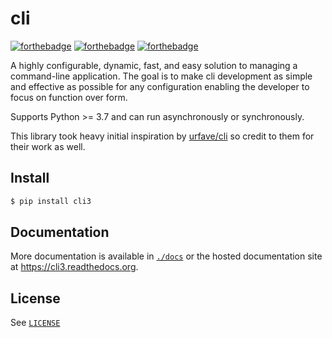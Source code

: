 cli
===

[![forthebadge](https://forthebadge.com/images/badges/you-didnt-ask-for-this.svg)](https://forthebadge.com)
[![forthebadge](https://forthebadge.com/images/badges/built-with-love.svg)](https://forthebadge.com)
[![forthebadge](https://forthebadge.com/images/badges/made-with-python.svg)](https://forthebadge.com)

A highly configurable, dynamic, fast, and easy solution to managing
a command-line application. The goal is to make cli development as simple
and effective as possible for any configuration enabling the developer to
focus on function over form.

Supports Python >= 3.7 and can run asynchronously or synchronously.

This library took heavy initial inspiration by [urfave/cli](https://github.com/urfave/cli)
so credit to them for their work as well.

## Install

```bash
$ pip install cli3
```

## Documentation

More documentation is available in [`./docs`](https://github.com/imgurbot12/cli/tree/master/docs) or the hosted
documentation site at <https://cli3.readthedocs.org>.

## License

See [`LICENSE`](./LICENSE)
